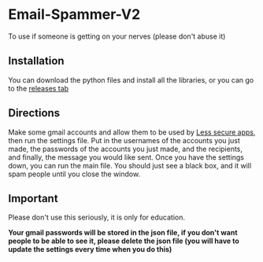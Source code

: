 # Email-Spammer-V2

To use if someone is getting on your nerves (please don't abuse it)

## Installation

You can download the python files and install all the libraries, or you can go to the [releases tab](https://github.com/cheezymousehouse825/Email-Spammer-V2/releases/)

## Directions

Make some gmail accounts and allow them to be used by [Less secure apps](https://myaccount.google.com/lesssecureapps), then run the settings file. Put in the usernames of the accounts you just made, the passwords of the accounts you just made, and the recipients, and finally, the message you would like sent. Once you have the settings down, you can run the main file. You should just see a black box, and it will spam people until you close the window.

## **Important**

Please don't use this seriously, it is only for education.

**Your gmail passwords will be stored in the json file, if you don't want people to be able to see it, please delete the json file (you will have to update the settings every time when you do this)**
